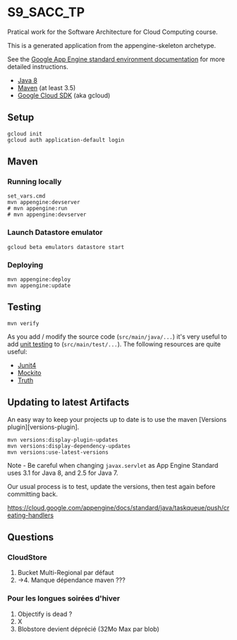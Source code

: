 S9_SACC_TP
==================

Pratical work for the Software Architecture for Cloud Computing course.

This is a generated application from the appengine-skeleton archetype.

See the [Google App Engine standard environment documentation][ae-docs] for more
detailed instructions.

[ae-docs]: https://cloud.google.com/appengine/docs/java/


* [Java 8](http://www.oracle.com/technetwork/java/javase/downloads/index.html)
* [Maven](https://maven.apache.org/download.cgi) (at least 3.5)
* [Google Cloud SDK](https://cloud.google.com/sdk/) (aka gcloud)

## Setup

    gcloud init
    gcloud auth application-default login

## Maven
### Running locally

    set_vars.cmd
    mvn appengine:devserver
    # mvn appengine:run
    # mvn appengine:devserver

### Launch Datastore emulator

    gcloud beta emulators datastore start

### Deploying

    mvn appengine:deploy
    mvn appengine:update

## Testing

    mvn verify

As you add / modify the source code (`src/main/java/...`) it's very useful to add
[unit testing](https://cloud.google.com/appengine/docs/java/tools/localunittesting)
to (`src/main/test/...`).  The following resources are quite useful:

* [Junit4](http://junit.org/junit4/)
* [Mockito](http://mockito.org/)
* [Truth](http://google.github.io/truth/)

## Updating to latest Artifacts

An easy way to keep your projects up to date is to use the maven [Versions plugin][versions-plugin].

    mvn versions:display-plugin-updates
    mvn versions:display-dependency-updates
    mvn versions:use-latest-versions

Note - Be careful when changing `javax.servlet` as App Engine Standard uses 3.1 for Java 8, and 2.5
for Java 7.

Our usual process is to test, update the versions, then test again before committing back.

[plugin]: http://www.mojohaus.org/versions-maven-plugin/


https://cloud.google.com/appengine/docs/standard/java/taskqueue/push/creating-handlers

## Questions

### CloudStore

1. Bucket Multi-Regional par défaut
2. ->4. Manque dépendance maven ???

### Pour les longues soirées d'hiver

1. Objectify is dead ?
2. X
3. Blobstore devient déprécié (32Mo Max par blob)
